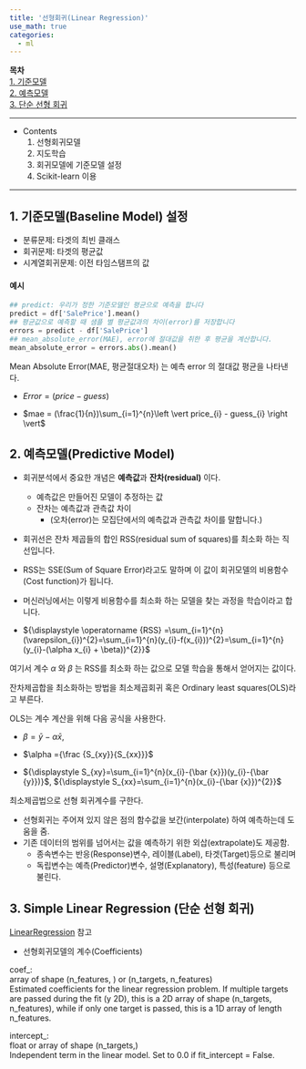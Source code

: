 ```yaml
---
title: '선형회귀(Linear Regression)'
use_math: true
categories:
  - ml
---
```



**목차**  
[1. 기준모델](#1-기준모델baseline-model-설정)  
[2. 예측모델](#2-예측모델predictive-model)  
[3. 단순 선형 회귀](#3-simple-linear-regression-단순-선형-회귀)  
  


---
* Contents
  1. 선형회귀모델
  2. 지도학습
  3. 회귀모델에 기준모델 설정
  4. Scikit-learn 이용

---

## 1. 기준모델(Baseline Model) 설정
* 분류문제: 타겟의 최빈 클래스
* 회귀문제: 타겟의 평균값
* 시계열회귀문제: 이전 타임스탬프의 값

#### 예시
```python
## predict: 우리가 정한 기준모델인 평균으로 예측을 합니다
predict = df['SalePrice'].mean()
## 평균값으로 예측할 때 샘플 별 평균값과의 차이(error)를 저장합니다
errors = predict - df['SalePrice']
## mean_absolute_error(MAE), error에 절대값을 취한 후 평균을 계산합니다.
mean_absolute_error = errors.abs().mean()
```

Mean Absolute Error(MAE, 평균절대오차) 는 예측 error 의 절대값 평균을 나타낸다.

* $Error = (price - guess)$

* $mae = (\frac{1}{n})\sum_{i=1}^{n}\left \vert price_{i} - guess_{i} \right \vert$

## 2. 예측모델(Predictive Model)

* 회귀분석에서 중요한 개념은 **예측값**과 **잔차(residual)** 이다.
  * 예측값은 만들어진 모델이 추정하는 값
  * 잔차는 예측값과 관측값 차이
    * (오차(error)는 모집단에서의 예측값과 관측값 차이를 말합니다.)

* 회귀선은 잔차 제곱들의 합인 RSS(residual sum of squares)를 최소화 하는 직선입니다. 
* RSS는 SSE(Sum of Square Error)라고도 말하며 이 값이 회귀모델의 비용함수(Cost function)가 됩니다. 
* 머신러닝에서는 이렇게 비용함수를 최소화 하는 모델을 찾는 과정을 학습이라고 합니다.

* ${\displaystyle \operatorname {RSS} =\sum_{i=1}^{n}(\varepsilon_{i})^{2}=\sum_{i=1}^{n}(y_{i}-f(x_{i}))^{2}=\sum_{i=1}^{n}(y_{i}-(\alpha x_{i} + \beta))^{2}}$

여기서 계수 $\alpha$ 와 $\beta$ 는 RSS를 최소화 하는 값으로 모델 학습을 통해서 얻어지는 값이다.

잔차제곱합을 최소화하는 방법을 최소제곱회귀 혹은 Ordinary least squares(OLS)라고 부른다.

OLS는 계수 계산을 위해 다음 공식을 사용한다.

* $\beta =\displaystyle {\bar {y}}-\alpha{\bar {x}}$,

* $\alpha ={\frac {S_{xy}}{S_{xx}}}$

* ${\displaystyle S_{xy}=\sum_{i=1}^{n}(x_{i}-{\bar {x}})(y_{i}-{\bar {y}})}$,   ${\displaystyle S_{xx}=\sum_{i=1}^{n}(x_{i}-{\bar {x}})^{2}}$

최소제곱법으로 선형 회귀계수를 구한다.

* 선형회귀는 주어져 있지 않은 점의 함수값을 보간(interpolate) 하여 예측하는데 도움을 줌.
* 기존 데이터의 범위를 넘어서는 값을 예측하기 위한 외삽(extrapolate)도 제공함.
  * 종속변수는 반응(Response)변수, 레이블(Label), 타겟(Target)등으로 불리며
  * 독립변수는 예측(Predictor)변수, 설명(Explanatory), 특성(feature) 등으로 불린다.

## 3. Simple Linear Regression (단순 선형 회귀)
[LinearRegression](https://scikit-learn.org/stable/modules/generated/sklearn.linear_model.LinearRegression.html) 참고


* 선형회귀모델의 계수(Coefficients)

coef_:   
array of shape (n_features, ) or (n_targets, n_features)  
Estimated coefficients for the linear regression problem. If multiple targets are passed during the fit (y 2D), this is a 2D array of shape (n_targets, n_features), while if only one target is passed, this is a 1D array of length n_features.  

intercept_:  
float or array of shape (n_targets,)  
Independent term in the linear model. Set to 0.0 if fit_intercept = False.

